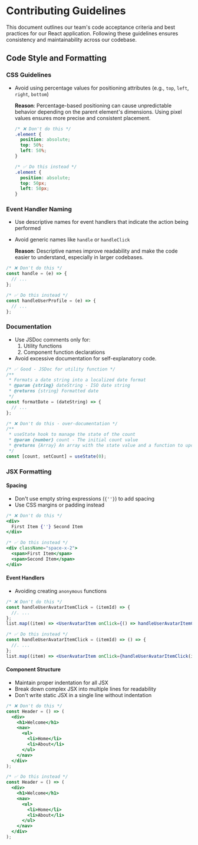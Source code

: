 # Contributing Guidelines

This document outlines our team's code acceptance criteria and best practices for our React application. Following these guidelines ensures consistency and maintainability across our codebase.

## Code Style and Formatting

### CSS Guidelines

- Avoid using percentage values for positioning attributes (e.g., `top`, `left`, `right`, `bottom`)

  **Reason**: Percentage-based positioning can cause unpredictable behavior depending on the parent element's dimensions. Using pixel values ensures more precise and consistent placement.

  ```css
  /* ❌ Don't do this */
  .element {
    position: absolute;
    top: 50%;
    left: 50%;
  }

  /* ✅ Do this instead */
  .element {
    position: absolute;
    top: 50px;
    left: 50px;
  }
  ```

### Event Handler Naming

- Use descriptive names for event handlers that indicate the action being performed
- Avoid generic names like `handle` or `handleClick`

  **Reason**: Descriptive names improve readability and make the code easier to understand, especially in larger codebases.

```jsx
/* ❌ Don't do this */
const handle = (e) => {
  // ...
};

/* ✅ Do this instead */
const handleUserProfile = (e) => {
  // ...
};
```

### Documentation

- Use JSDoc comments only for:
  1. Utility functions
  2. Component function declarations
- Avoid excessive documentation for self-explanatory code.

```jsx
/* ✅ Good - JSDoc for utility function */
/**
 * Formats a date string into a localized date format
 * @param {string} dateString - ISO date string
 * @returns {string} Formatted date
 */
const formatDate = (dateString) => {
  // ...
};

/* ❌ Don't do this - over-documentation */
/**
 * useState hook to manage the state of the count
 * @param {number} count - The initial count value
 * @returns {Array} An array with the state value and a function to update it
 */
const [count, setCount] = useState(0);
```

### JSX Formatting

#### Spacing

- Don't use empty string expressions (`{''}`) to add spacing
- Use CSS margins or padding instead

```jsx
/* ❌ Don't do this */
<div>
  First Item {''} Second Item
</div>

/* ✅ Do this instead */
<div className="space-x-2">
  <span>First Item</span>
  <span>Second Item</span>
</div>
```

#### Event Handlers

- Avoiding creating `anonymous` functions

```jsx
/* ❌ Don't do this */
const handleUserAvatarItemClick = (itemId) => {
  //. ...
};
list.map((item) => <UserAvatarItem onClick={() => handleUserAvatarItemClick(item?.id)} />);

/* ✅ Do this instead */
const handleUserAvatarItemClick = (itemId) => () => {
  //. ...
};
list.map((item) => <UserAvatarItem onClick={handleUserAvatarItemClick(item?.id)} />);
```

#### Component Structure

- Maintain proper indentation for all JSX
- Break down complex JSX into multiple lines for readability
- Don't write static JSX in a single line without indentation

```jsx
/* ❌ Don't do this */
const Header = () => (
  <div>
    <h1>Welcome</h1>
    <nav>
      <ul>
        <li>Home</li>
        <li>About</li>
      </ul>
    </nav>
  </div>
);

/* ✅ Do this instead */
const Header = () => (
  <div>
    <h1>Welcome</h1>
    <nav>
      <ul>
        <li>Home</li>
        <li>About</li>
      </ul>
    </nav>
  </div>
);
```
